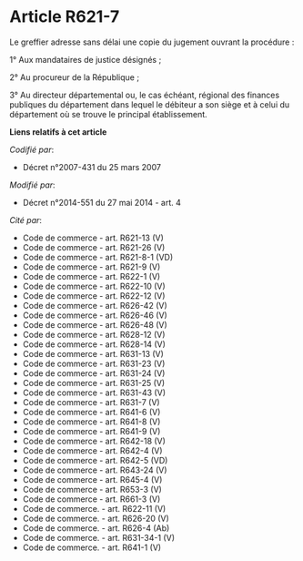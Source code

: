 # Article R621-7

Le greffier adresse sans délai une copie du jugement ouvrant la procédure : 

1° Aux mandataires de justice désignés ; 

2° Au procureur de la République ; 

3° Au   directeur départemental ou, le cas échéant, régional des finances publiques du département dans lequel le débiteur a
son siège et à celui du département où se trouve le principal établissement.

**Liens relatifs à cet article**

_Codifié par_:

  - Décret n°2007-431 du 25 mars 2007

_Modifié par_:

  - Décret n°2014-551 du 27 mai 2014 - art. 4

_Cité par_:

  - Code de commerce - art. R621-13 (V)
  - Code de commerce - art. R621-26 (V)
  - Code de commerce - art. R621-8-1 (VD)
  - Code de commerce - art. R621-9 (V)
  - Code de commerce - art. R622-1 (V)
  - Code de commerce - art. R622-10 (V)
  - Code de commerce - art. R622-12 (V)
  - Code de commerce - art. R626-42 (V)
  - Code de commerce - art. R626-46 (V)
  - Code de commerce - art. R626-48 (V)
  - Code de commerce - art. R628-12 (V)
  - Code de commerce - art. R628-14 (V)
  - Code de commerce - art. R631-13 (V)
  - Code de commerce - art. R631-23 (V)
  - Code de commerce - art. R631-24 (V)
  - Code de commerce - art. R631-25 (V)
  - Code de commerce - art. R631-43 (V)
  - Code de commerce - art. R631-7 (V)
  - Code de commerce - art. R641-6 (V)
  - Code de commerce - art. R641-8 (V)
  - Code de commerce - art. R641-9 (V)
  - Code de commerce - art. R642-18 (V)
  - Code de commerce - art. R642-4 (V)
  - Code de commerce - art. R642-5 (VD)
  - Code de commerce - art. R643-24 (V)
  - Code de commerce - art. R645-4 (V)
  - Code de commerce - art. R653-3 (V)
  - Code de commerce - art. R661-3 (V)
  - Code de commerce. - art. R622-11 (V)
  - Code de commerce. - art. R626-20 (V)
  - Code de commerce. - art. R626-4 (Ab)
  - Code de commerce. - art. R631-34-1 (V)
  - Code de commerce. - art. R641-1 (V)

